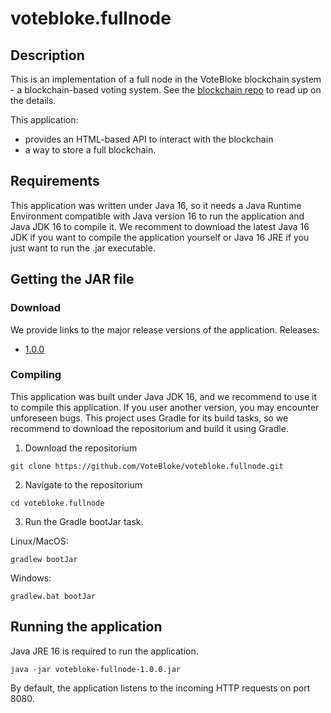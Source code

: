 # votebloke.fullnode
## Description
This is an implementation of a full node in the VoteBloke blockchain system - a blockchain-based voting system. See the [blockchain repo](https://github.com/VoteBloke/votebloke.blockchain) to read up on the details.

This application:
* provides an HTML-based API to interact with the blockchain
* a way to store a full blockchain.

## Requirements
This application was written under Java 16, so it needs a Java Runtime Environment compatible with Java version 16 to run the application and Java JDK 16 to compile it. We recomment to download the latest Java 16 JDK if you want to compile the application yourself or Java 16 JRE if you just want to run the .jar executable.

## Getting the JAR file
### Download
We provide links to the major release versions of the application.
Releases:
* [1.0.0](https://drive.google.com/file/d/1-Ct5H8rHBHCun32ivlWCljObA_jPuOty/view?usp=sharing)

### Compiling
This application was built under Java JDK 16, and we recommend to use it to compile this application. If you user another version, you may encounter unforeseen bugs. This project uses Gradle for its build tasks, so we recommend to download the repositorium and build it using Gradle.
1. Download the repositorium
```
git clone https://github.com/VoteBloke/votebloke.fullnode.git
```
2. Navigate to the repositorium
```
cd votebloke.fullnode
```
3. Run the Gradle bootJar task.

Linux/MacOS:
```
gradlew bootJar
```
Windows:
```
gradlew.bat bootJar
```

## Running the application
Java JRE 16 is required to run the application.
```
java -jar votebloke-fullnode-1.0.0.jar
```

By default, the application listens to the incoming HTTP requests on port 8080.
